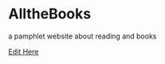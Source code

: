 # AlltheBooks
a pamphlet website about reading and books

[Edit Here](https://diy-pwa.com/~gh/mcmu3260/AlltheBooks)
